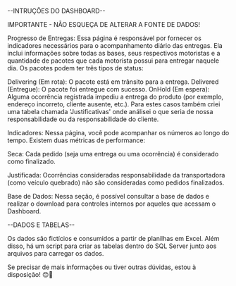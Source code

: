 --INTRUÇÕES DO DASHBOARD--

IMPORTANTE - NÃO ESQUEÇA DE ALTERAR A FONTE DE DADOS!

Progresso de Entregas:
Essa página é responsável por fornecer os indicadores necessários para o acompanhamento diário das entregas.
Ela inclui informações sobre todas as bases, seus respectivos motoristas e a quantidade de pacotes que cada motorista possui para entregar naquele dia.
Os pacotes podem ter três tipos de status:

Delivering (Em rota): O pacote está em trânsito para a entrega.
Delivered (Entregue): O pacote foi entregue com sucesso.
OnHold (Em espera): Alguma ocorrência registrada impediu a entrega do produto (por exemplo, endereço incorreto, cliente ausente, etc.).
Para estes casos também criei uma tabela chamada 'Justificativas' onde análisei o que seria de nossa responsabilidade ou da responsabilidade do cliente.

Indicadores:
Nessa página, você pode acompanhar os números ao longo do tempo.
Existem duas métricas de performance:

Seca: Cada pedido (seja uma entrega ou uma ocorrência) é considerado como finalizado.

Justificada: Ocorrências consideradas responsabilidade da transportadora (como veículo quebrado) não são consideradas como pedidos finalizados.

Base de Dados:
Nessa seção, é possível consultar a base de dados e realizar o download para controles internos por aqueles que acessam o Dashboard.

--DADOS E TABELAS--

Os dados são fictícios e consumidos a partir de planilhas em Excel.
Além disso, há um script para criar as tabelas dentro do SQL Server junto aos arquivos para carregar os dados.

Se precisar de mais informações ou tiver outras dúvidas, estou à disposição! 😊🚚

